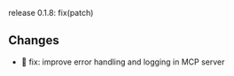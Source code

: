 release 0.1.8: fix(patch)

Changes
--------------------------------------------------------------------------------
- 🐛 fix: improve error handling and logging in MCP server

